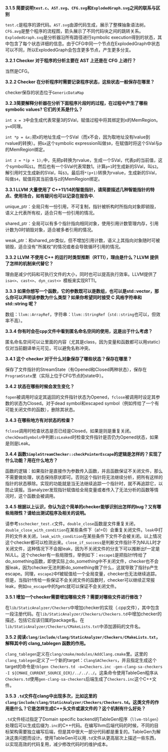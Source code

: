 **3.1.5 简要说明`test.c`、`AST.svg`、`CFG.svg`和`ExplodedGraph.svg`之间的联系与区别**

`test.c`是程序的源代码。`AST.svg`由源代码生成，展示了整棵抽象语法树。`CFG.avg`是整个程序的流程图，箭头展示了不同代码块之间的跳转关系。`ExplodedGraph.svg`是分析器沿所有路径进行symbolic execution得到的状态，其中包含了每个状态详细的信息。由于CFG中同一个节点在ExplodedGraph中状态可以不同，所以ExplodedGraph会包含更多节点，产生更多分支。

**3.2.1  Checker 对于程序的分析主要在 AST 上还是在 CFG 上进行？**

当然是CFG。

**3.2.2 Checker 在分析程序时需要记录程序状态，这些状态一般保存在哪里？**

checker保存的状态位于`GenericDataMap`

**3.2.3简要解释分析器在分析下面程序片段时的过程，在过程中产生了哪些symbolic values? 它们的关系是什么？**

`int x = 3`中会生成代表常量3的SVal，赋值过程中将其绑定到x的MemRegion。`y=4`同理。

`int *p = &x;`把x的地址生成一个SVal（而x不会，因为取地址没有lvalue到rvalue的转换）。把`&x`这个symbolic expression叫做`$0`，在赋值时将这个SVal与p的MemRegion绑定。

`int z = *(p + 1);`中，先把p转换为rvalue，生成一个SVal，代表p的当前值，这个symbol叫`$1`。然后也有一个SVal代表常数1。计算`p+1`时生成新的SVal，叫`$2`。解引用时又生成新的SVal，叫`$3`。最后将`*(p+1)`转换为rvalue，生成新的SVal，叫做`$4`，赋值将其当前值与z的MemRegion绑定。

**3.3.1 LLVM 大量使用了 C++11/14的智能指针，请简要描述几种智能指针的特点、使用场合，如有疑问也可以记录在报告中.**

unique_ptr：全局只有一份引用，不可复制，指针被析构时所指向对象即销毁，语义上代表所有权，适合只有一份引用的情况。

shared_ptr：全局可以有多个指针指向相同对象，使用引用计数管理内存，引用计数为0时销毁对象，适合被多者引用的情况。

weak_ptr：和shared_ptr类似，但不增加引用计数，语义上其指向对象随时可被销毁，适合没有"所属权"的情况或者会导致循环引用的情况。

**3.3.2 LLVM 不使用 C++ 的运行时类型推断（RTTI），理由是什么？LLVM 提供了怎样的机制来代替它？**

理由是减少代码和可执行文件的大小，同时也可以提高执行效率。LLVM提供了`isa<>`、`cast<>`、`dyn_cast<> `模板来实现RTTI。

**3.3.3 如果你想写一个函数，它的参数既可以是数组，也可以是std::vector，那么你可以声明该参数为什么类型？如果你希望同时接受 C 风格字符串和 std::string 呢？**

数组：`llvm::ArrayRef`，字符串：`llvm::StringRef`（`std::string`也可以，但效率不高）。

**3.3.4 你有时会在cpp文件中看到匿名命名空间的使用，这是出于什么考虑？**

匿名命名空间可以让里面的内容（尤其是class，因为变量和函数都可以用static）仅对当前翻译单元可见，可以避免名称冲突。

**3.4.1 这个 checker 对于什么对象保存了哪些状态？保存在哪里？**

保存了文件指针的StreamState（有Opened和Closed两种状态），保存在`ProgramState`里（实际上位于CFG节点的state中）。

**3.4.2 状态在哪些时候会发生变化？**

`fopen`被调用时设定其返回的文件指针状态为Opened，`fclose`被调用时设定其参数的状态为Closed。对于dead symbol和escaped symbol（例如传给了一个有可能关闭文件的函数），删除其状态。 

**3.4.3 在哪些地方有对状态的检查？**

`fclose`调用时检查状态是否已经是Closed，如果是则是重复关闭。`checkDeadSymbols`中判断`isLeaked`时检查文件指针是否仍为Opened状态，如果是则是Leak。

**3.4.4 函数`SimpleStreamChecker::checkPointerEscape`的逻辑是怎样的？实现了什么功能？用在什么地方？**

函数的逻辑：如果指针是直接作为参数传入函数，并且函数保证不关闭文件，那么不需要做处理，状态保持原状即可。否则这个指针将无法继续分析，把所有这样的指针的状态移除。实现的功能就是当无法继续追踪一个指针时，就不再追踪它，以防止误报。当analyzer发现指针赋值给全局变量或者传入了无法分析的函数等情况时，这个函数会被调用。

**3.4.5 根据以上认识，你认为这个简单的checker能够识别出怎样的bug？又有哪些局限性？请给出测试程序及相关的说明。**

请参考`sschecker_test.c`文件。`double_close`函数是文件重复关闭，`double_close_with_condition`在某些条件下（a!=0）会重复关闭文件。`leak`中打开的文件未关闭，`leak_with_condition`在某些条件下文件不会被关闭。以上情况这个checker都可以检测出来。`close_if_success`是判断文件指针不为NULL时才关闭文件，这种情况下不会报leak，因为不关闭文件的分支下可以推断出f一定是NULL。这个checker有一些局限性，举例如下：`escape1`是把指针f传给了do_something函数，即使实际上do_something中不关闭文件，checker也不会报leak，因为checker无法判断do_something做了什么，这就导致了指针p产生escape。同理，`escape2`中f被赋值给一个全局变量，checker也无法继续追踪。但是，当指针f传给一些保证不会关闭文件的函数时，checker可以继续正常报leak，例如`no_escape`中的fgetc就可以保证不会关闭文件。

**3.5.1 增加一个checker需要增加哪些文件？需要对哪些文件进行修改？**

在`lib/StaticAnalyzer/Checkers`中增加checker的实现（.cpp文件），其中包含一段注册代码。在`lib/StaticAnalyzer/Checkers/Checkers.td`中增加checker的描述，包括它应该归属的package名。在`lib/StaticAnalyzer/Checkers/CMakeLists.txt`中添加源码的文件名。

**3.5.2 阅读`clang/include/clang/StaticAnalyzer/Checkers/CMakeLists.txt`，解释其中的 clang_tablegen 函数的作用。**

`clang_tablegen`定义在`clang/cmake/modules/AddClang.cmake`里。这里的`clang_tablegen`定义了一个新的target：`ClangSACheckers`，并且指定生成这个target的命令是`tblgen Checkers.td -o=Checkers.inc -gen-clang-sa-checkers -I ${CMAKE_CURRENT_SOURCE_DIR}/../../../`。这条命令使用TableGen程序从`Checkers.td`使用`gen-clang-sa-checkers`后端生成了`Checkers.inc`这个C++文件。

**3.5.3 `.td`文件在clang中出现多次，比如这里的`clang/include/clang/StaticAnalyzer/Checkers/Checkers.td`。这类文件的作用是什么？它是怎样生成C++头文件或源文件的？这个机制有什么好处？**

`.td`文件经过指定了Domain specific backend的TableGen程序（`llvm-tblgen`）处理后可以生成后缀为`.inc`的C++代码。在编写llvm后端代码的时候，不同的目标架构需要独立编写后端，但是其中很大一部分代码都是重复的。TableGen为解决这类问题而设计。使用TableGen可以用`.td`文件从更高层次上描述一些东西，以实现高效的代码复用，减少修改代码时的维护成本。

